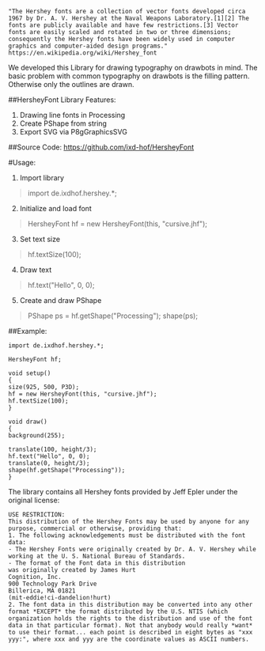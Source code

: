     "The Hershey fonts are a collection of vector fonts developed circa 1967 by Dr. A. V. Hershey at the Naval Weapons Laboratory.[1][2] The fonts are publicly available and have few restrictions.[3] Vector fonts are easily scaled and rotated in two or three dimensions; consequently the Hershey fonts have been widely used in computer graphics and computer-aided design programs."
    https://en.wikipedia.org/wiki/Hershey_font

We developed this Library for drawing typography on drawbots in mind. The basic problem with common typography on drawbots is the filling pattern. Otherwise only the outlines are drawn.

##HersheyFont Library Features:
1. Drawing line fonts in Processing
2. Create PShape from string
3. Export SVG via P8gGraphicsSVG

##Source Code:
https://github.com/ixd-hof/HersheyFont

#Usage:
1. Import library
>    import de.ixdhof.hershey.*;

2. Initialize and load font
>    HersheyFont hf = new HersheyFont(this, "cursive.jhf");

3. Set text size
>    hf.textSize(100);

4. Draw text
>    hf.text("Hello", 0, 0);

5. Create and draw PShape
>    PShape ps = hf.getShape("Processing");
>    shape(ps);

##Example:

    import de.ixdhof.hershey.*;

    HersheyFont hf;

    void setup()
    {
    size(925, 500, P3D);
    hf = new HersheyFont(this, "cursive.jhf");
    hf.textSize(100);
    }

    void draw()
    {
    background(255);

    translate(100, height/3);
    hf.text("Hello", 0, 0);
    translate(0, height/3);
    shape(hf.getShape("Processing"));
    }

The library contains all Hershey fonts provided by Jeff Epler under the original license:

    USE RESTRICTION:
    This distribution of the Hershey Fonts may be used by anyone for any purpose, commercial or otherwise, providing that:
    1. The following acknowledgements must be distributed with the font data:
    - The Hershey Fonts were originally created by Dr. A. V. Hershey while working at the U. S. National Bureau of Standards.
    - The format of the Font data in this distribution
    was originally created by James Hurt
    Cognition, Inc.
    900 Technology Park Drive
    Billerica, MA 01821
    (mit-eddie!ci-dandelion!hurt)
    2. The font data in this distribution may be converted into any other format *EXCEPT* the format distributed by the U.S. NTIS (which organization holds the rights to the distribution and use of the font data in that particular format). Not that anybody would really *want* to use their format... each point is described in eight bytes as "xxx yyy:", where xxx and yyy are the coordinate values as ASCII numbers.
